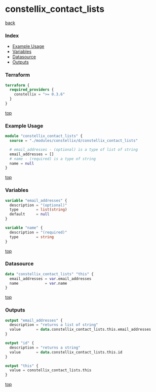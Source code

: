 # constellix_contact_lists

[back](../constellix.md)

### Index

- [Example Usage](#example-usage)
- [Variables](#variables)
- [Datasource](#datasource)
- [Outputs](#outputs)

### Terraform

```terraform
terraform {
  required_providers {
    constellix = ">= 0.3.6"
  }
}
```

[top](#index)

### Example Usage

```terraform
module "constellix_contact_lists" {
  source = "./modules/constellix/d/constellix_contact_lists"

  # email_addresses - (optional) is a type of list of string
  email_addresses = []
  # name - (required) is a type of string
  name = null
}
```

[top](#index)

### Variables

```terraform
variable "email_addresses" {
  description = "(optional)"
  type        = list(string)
  default     = null
}

variable "name" {
  description = "(required)"
  type        = string
}
```

[top](#index)

### Datasource

```terraform
data "constellix_contact_lists" "this" {
  email_addresses = var.email_addresses
  name            = var.name
}
```

[top](#index)

### Outputs

```terraform
output "email_addresses" {
  description = "returns a list of string"
  value       = data.constellix_contact_lists.this.email_addresses
}

output "id" {
  description = "returns a string"
  value       = data.constellix_contact_lists.this.id
}

output "this" {
  value = constellix_contact_lists.this
}
```

[top](#index)